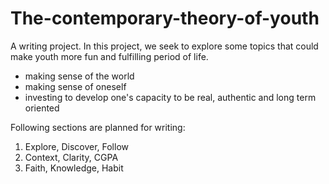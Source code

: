 # The-contemporary-theory-of-youth
A writing project. In this project, we seek to explore some topics that could make youth more fun and fulfilling period of life.
- making sense of the world
- making sense of oneself
- investing to develop one's capacity to be real, authentic and long term oriented

Following sections are planned for writing:
1. Explore, Discover, Follow
2. Context, Clarity, CGPA
3. Faith, Knowledge, Habit
